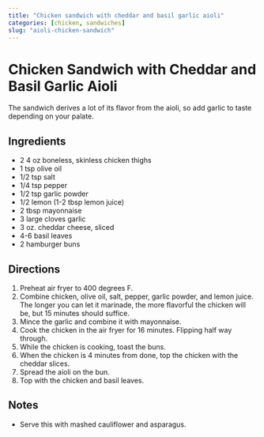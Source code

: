 ```yaml
---
title: "Chicken sandwich with cheddar and basil garlic aioli"
categories: [chicken, sandwiches]
slug: "aioli-chicken-sandwich"
---
```


# Chicken Sandwich with Cheddar and Basil Garlic Aioli

The sandwich derives a lot of its flavor from the aioli, so add garlic to taste depending on your palate.

## Ingredients
* 2 4 oz boneless, skinless chicken thighs
* 1 tsp olive oil
* 1/2 tsp salt
* 1/4 tsp pepper
* 1/2 tsp garlic powder
* 1/2 lemon (1-2 tbsp lemon juice)
* 2 tbsp mayonnaise
* 3 large cloves garlic
* 3 oz. cheddar cheese, sliced
* 4-6 basil leaves
* 2 hamburger buns

## Directions
1. Preheat air fryer to 400 degrees F.
2. Combine chicken, olive oil, salt, pepper, garlic powder, and lemon juice. The longer you can let it 
marinade, the more flavorful the chicken will be, but 15 minutes should suffice.
3. Mince the garlic and combine it with mayonnaise.
4. Cook the chicken in the air fryer for 16 minutes.  Flipping half way through.
5. While the chicken is cooking, toast the buns.
6. When the chicken is 4 minutes from done, top the chicken with the cheddar slices.
7. Spread the aioli on the bun.
8. Top with the chicken and basil leaves.

## Notes
* Serve this with mashed cauliflower and asparagus.

